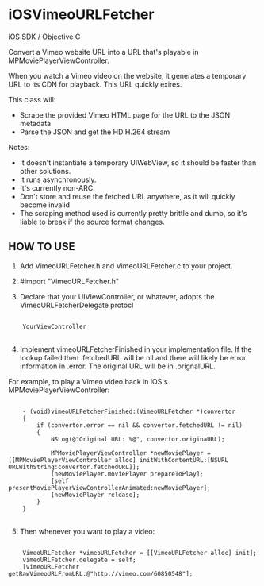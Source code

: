 iOSVimeoURLFetcher
==================

iOS SDK / Objective C

Convert a Vimeo website URL into a URL that's playable in MPMoviePlayerViewController.

When you watch a Vimeo video on the website, it generates a temporary URL to its CDN for playback. This URL quickly exires.

This class will:

* Scrape the provided Vimeo HTML page for the URL to the JSON metadata
* Parse the JSON and get the HD H.264 stream

Notes:

* It doesn't instantiate a temporary UIWebView, so it should be faster than other solutions. 
* It runs asynchronously.
* It's currently non-ARC.
* Don't store and reuse the fetched URL anywhere, as it will quickly become invalid
* The scraping method used is currently pretty brittle and dumb, so it's liable to break if the source format changes.

HOW TO USE
----

1. Add VimeoURLFetcher.h and VimeoURLFetcher.c to your project.

2. #import "VimeoURLFetcher.h"

3. Declare that your UIViewController, or whatever, adopts the VimeoURLFetcherDelegate protocl

<pre>
<code>
	YourViewController<VimeoURLFetcherDelegate>
</code>
</pre>

4. Implement vimeoURLFetcherFinished in your implementation file. If the lookup failed then .fetchedURL will be nil and there will likely be error information in .error. The original URL will be in .orignalURL.

For example, to play a Vimeo video back in iOS's MPMoviePlayerViewController:

<pre>
<code>
	- (void)vimeoURLFetcherFinished:(VimeoURLFetcher *)convertor
	{
	    if (convertor.error == nil && convertor.fetchedURL != nil)
	    {
	    	NSLog(@"Original URL: %@", convertor.originaURL);

	        MPMoviePlayerViewController *newMoviePlayer = [[MPMoviePlayerViewController alloc] initWithContentURL:[NSURL URLWithString:convertor.fetchedURL]];
	        [newMoviePlayer.moviePlayer prepareToPlay];
	        [self presentMoviePlayerViewControllerAnimated:newMoviePlayer];
	        [newMoviePlayer release];
	    }
	}
</code>
</pre>

5. Then whenever you want to play a video:

<pre>
<code>
 	VimeoURLFetcher *vimeoURLFetcher = [[VimeoURLFetcher alloc] init];
    vimeoURLFetcher.delegate = self;
    [vimeoURLFetcher getRawVimeoURLFromURL:@"http://vimeo.com/60850548"];
</code>
</pre>

